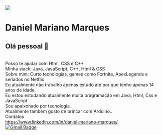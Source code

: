 
<img width="auto" src="https://github.com/tgmarinho/tgmarinho/blob/master/banner.png">


# Daniel Mariano Marques

## Olá pessoal 👋

 <br/> Posso te ajudar com Html, CSS e C++
 <br/> Minha stack: Java, JavaScript, C++, Html & CSS
 <br/> Sobre mim: Curto tecnologias, games como Fortnite, ApexLegends e seriados no Netflix
 <br/>Eu atualmente não trabalho apenas estudo até por que tenho apenas 14 anos de idade.
 <br/>Eu estou estudando atualmente muita pragramação em Java, Html, Css e JavaScript
 <br/>Sou apaixonado por tecnologia.
 <br/>Atualmente também gosto de brincar com Arduino..
 <br/>Contatos
 <br/>https://www.linkedin.com/in/daniel-mariano-marques/
 <br/>[![Gmail Badge](https://img.shields.io/badge/-danielmarianomarquespr@gmail.com-c14438?style=flat-square&logo=Gmail&logoColor=white&link=mailto:danielmarianomarquespr@gmail.com)](mailto:danielmarianomarquespr@gmail.com)
